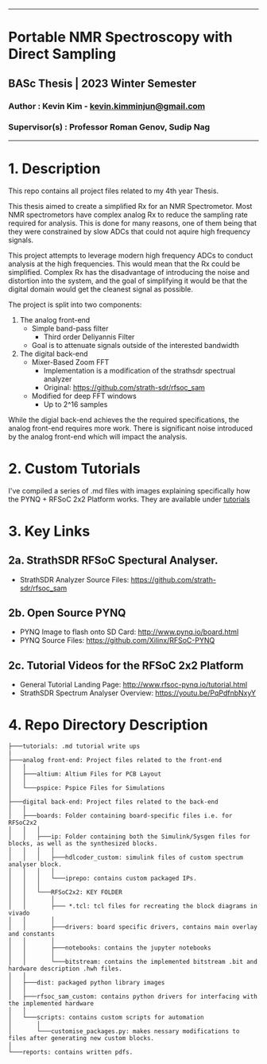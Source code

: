 
---
# Portable NMR Spectroscopy with Direct Sampling
## BASc Thesis | 2023 Winter Semester

### Author : Kevin Kim - kevin.kimminjun@gmail.com
### Supervisor(s) : Professor Roman Genov, Sudip Nag

---

# 1. Description

This repo contains all project files related to my 4th year Thesis.

This thesis aimed to create a simplified Rx for an NMR Spectrometor. Most NMR spectrometors have complex analog Rx to reduce the sampling rate required for analysis. This is done for many reasons, one of them being that they were constrained by slow ADCs that could not aquire high frequency signals.

This project attempts to leverage modern high frequency ADCs to conduct analysis at the high frequencies. This would mean that the Rx could be simplified. Complex Rx has the disadvantage of introducing the noise and distortion into the system, and the goal of simplifying it would be that the digital domain would get the cleanest signal as possible.

The project is split into two components:
1. The analog front-end
   - Simple band-pass filter
     - Third order Deliyannis Filter
   - Goal is to attenuate signals outside of the interested bandwidth
2. The digital back-end
   - Mixer-Based Zoom FFT
     - Implementation is a modification of the strathsdr spectrual analyzer
     - Original: https://github.com/strath-sdr/rfsoc_sam
   - Modified for deep FFT windows
     - Up to 2^16 samples

While the digial back-end achieves the the required specifications, the analog front-end requires more work. There is significant noise introduced by the analog front-end which will impact the analysis.

# 2. Custom Tutorials

I've compiled a series of .md files with images explaining specifically how the PYNQ + RFSoC 2x2 Platform works. They are available under [tutorials](tutorials)

# 3. Key Links

## 2a. StrathSDR RFSoC Spectural Analyser.
- StrathSDR Analyzer Source Files:
https://github.com/strath-sdr/rfsoc_sam

## 2b. Open Source PYNQ
- PYNQ Image to flash onto SD Card: http://www.pynq.io/board.html
- PYNQ Source Files: https://github.com/Xilinx/RFSoC-PYNQ

## 2c. Tutorial Videos for the RFSoC 2x2 Platform
- General Tutorial Landing Page: http://www.rfsoc-pynq.io/tutorial.html
- StrathSDR Spectrum Analyser Overview: https://youtu.be/PqPdfnbNxyY

# 4. Repo Directory Description

```
├───tutorials: .md tutorial write ups
|
├───analog front-end: Project files related to the front-end
│   │
│   ├───altium: Altium Files for PCB Layout
│   │
│   └───pspice: Pspice Files for Simulations
│
├───digital back-end: Project files related to the back-end
│   │
│   ├───boards: Folder containing board-specific files i.e. for RFSoC2x2
│   │   │
│   │   ├───ip: Folder containing both the Simulink/Sysgen files for blocks, as well as the synthesized blocks.
│   │   │   │
│   │   │   ├───hdlcoder_custom: simulink files of custom spectrum analyser block.
│   │   │   │
│   │   │   └───iprepo: contains custom packaged IPs.
│   │   │
│   │   └───RFSoC2x2: KEY FOLDER
│   │       │
│   │       ├─── *.tcl: tcl files for recreating the block diagrams in vivado
│   │       │
│   │       ├───drivers: board specific drivers, contains main overlay and constants
│   │       │
│   │       ├───notebooks: contains the jupyter notebooks
│   │       │
│   │       └───bitstream: contains the implemented bitstream .bit and hardware description .hwh files.
│   │
│   ├───dist: packaged python library images
│   │
│   ├───rfsoc_sam_custom: contains python drivers for interfacing with the implemented hardware
│   │
│   └───scripts: contains custom scripts for automation
│       │
│       └───customise_packages.py: makes nessary modifications to files after generating new custom blocks.
│
└───reports: contains written pdfs.
```